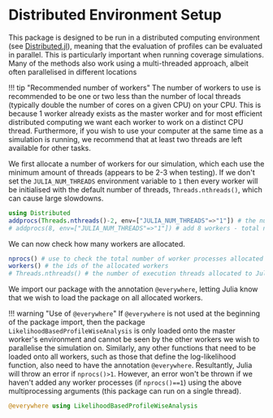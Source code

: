 # Distributed Environment Setup

This package is designed to be run in a distributed computing environment (see [Distributed.jl](https://docs.julialang.org/en/v1/stdlib/Distributed/)), meaning that the evaluation of profiles can be evaluated in parallel. This is particularly important when running coverage simulations. Many of the methods also work using a multi-threaded approach, albeit often parallelised in different locations

!!! tip "Recommended number of workers"
    The number of workers to use is recommended to be one or two less than the number of local threads (typically double the number of cores on a given CPU) on your CPU. This is because 1 worker already exists as the master worker and for most efficient distributed computing we want each worker to work on a distinct CPU thread. Furthermore, if you wish to use your computer at the same time as a simulation is running, we recommend that at least two threads are left available for other tasks.

We first allocate a number of workers for our simulation, which each use the minimum amount of threads (appears to be 2-3 when testing). If we don't set the `JULIA_NUM_THREADS` environment variable to `1` then every worker will be initialised with the default number of threads, `Threads.nthreads()`, which can cause large slowdowns.

```julia
using Distributed
addprocs(Threads.nthreads()-2, env=["JULIA_NUM_THREADS"=>"1"]) # the number of parallel workers to use - on the author's system Threads.nthreads() returns 10
# addprocs(8, env=["JULIA_NUM_THREADS"=>"1"]) # add 8 workers - total number of workers will be 9
```

We can now check how many workers are allocated.

```julia
nprocs() # use to check the total number of worker processes allocated
workers() # the ids of the allocated workers
# Threads.nthreads() # the number of execution threads allocated to Julia at startup
```

We import our package with the annotation `@everywhere`, letting Julia know that we wish to load the package on all allocated workers.

!!! warning "Use of `@everywhere`"
    If `@everywhere` is not used at the beginning of the package import, then the package `LikelihoodBasedProfileWiseAnalysis` is only loaded onto the master worker's environment and cannot be seen by the other workers we wish to parallelise the simulation on. Similarly, any other functions that need to be loaded onto all workers, such as those that define the log-likelihood function, also need to have the annotation `@everywhere`. Resultantly, Julia will throw an error if  `nprocs()>1`. However, an error won't be thrown if we haven't added any worker processes (if `nprocs()==1`) using the above multiprocessing arguments (this package can run on a single thread).

```julia
@everywhere using LikelihoodBasedProfileWiseAnalysis
```